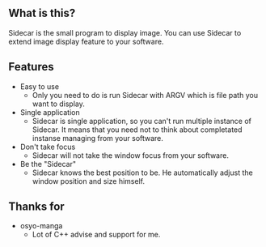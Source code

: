 
## What is this?

Sidecar is the small program to display image.
You can use Sidecar to extend image display feature to your software.

## Features

* Easy to use
  * Only you need to do is run Sidecar with ARGV which is file path you want to display.
* Single application
  * Sidecar is single application, so you can't run multiple instance of Sidecar. It means that you need not to think about completated instanse managing from your software.
* Don't take focus
  * Sidecar will not take the window focus from your software.
* Be the "Sidecar"
  * Sidecar knows the best position to be. He automatically adjust the window position and size himself.

## Thanks for
* osyo-manga
  * Lot of C++ advise and support for me.
